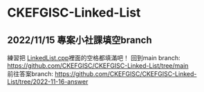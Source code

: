 # CKEFGISC-Linked-List
## 2022/11/15 專案小社課填空branch
練習把 [LinkedList.cpp](src/LinkedList.cpp)裡面的空格都填滿吧！
回到main branch: https://github.com/CKEFGISC/CKEFGISC-Linked-List/tree/main <br>
前往答案branch: https://github.com/CKEFGISC/CKEFGISC-Linked-List/tree/2022-11-16-answer <br>
